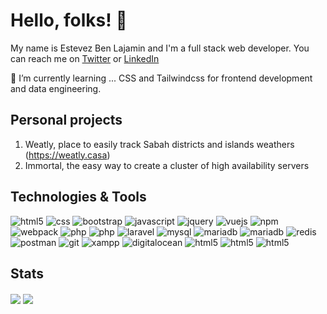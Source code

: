 # Hello, folks! 👋

My name is Estevez Ben Lajamin and I'm a full stack web developer.
You can reach me on [Twitter](https://twitter.com/mossy_moo) or [LinkedIn](https://www.linkedin.com/in/estevez-ben-lajamin-15ba8b1aa/)

🌱 I’m currently learning ...
CSS and Tailwindcss for frontend development and data engineering.

## Personal projects
1. Weatly, place to easily track Sabah districts and islands weathers (https://weatly.casa)
2. Immortal, the easy way to create a cluster of high availability servers



## Technologies & Tools

<p>
  <img alt="html5" src="https://img.shields.io/badge/-HTML5-E34F26?style=flat-square&logo=html5&logoColor=white" />
  <img alt="css" src="https://img.shields.io/badge/CSS-239120?&style=flat-square&logo=css3&logoColor=white" />
  <img alt="bootstrap" src="https://img.shields.io/badge/Bootstrap-563D7C?style=flat-square&logo=bootstrap&logoColor=white" />
  <img alt="javascript" src="https://img.shields.io/badge/JavaScript-F7DF1E?style=flat-square&logo=javascript&logoColor=black" />
  <img alt="jquery" src="https://img.shields.io/badge/jQuery-0769AD?style=flat-square&logo=jquery&logoColor=white" />
  <img alt="vuejs" src="https://img.shields.io/badge/Vue.js-35495E?style=flat-square&logo=vuedotjs&logoColor=4FC08D" />
  <img alt="npm" src="https://img.shields.io/badge/npm-CB3837?style=flat-square&logo=npm&logoColor=white" />
  <img alt="webpack" src="https://img.shields.io/badge/-Webpack-8DD6F9?style=flat-square&logo=webpack&logoColor=white" />
  <img alt="php" src="https://img.shields.io/badge/PHP-777BB4?style=flat-square&logo=php&logoColor=white" />
  <img alt="php" src="https://img.shields.io/badge/Go-00ADD8?style=flat-square&logo=go&logoColor=white" />
  <img alt="laravel" src="https://img.shields.io/badge/Laravel-FF2D20?style=flat-square&logo=laravel&logoColor=white" />
  <img alt="mysql" src="https://img.shields.io/badge/MySQL-00000F?style=flat-square&logo=mysql&logoColor=white" />
  <img alt="mariadb" src="https://img.shields.io/badge/MariaDB-003545?style=flat-square&logo=mariadb&logoColor=white" />
  <img alt="mariadb" src="https://img.shields.io/badge/MongoDB-4EA94B?style=flat-square&logo=mongodb&logoColor=white" />
  <img alt="redis" src="https://img.shields.io/badge/redis-%23DD0031.svg?&style=flat-square&logo=redis&logoColor=white" />
  <img alt="postman" src="https://img.shields.io/badge/Postman-FF6C37?style=flat-square&logo=Postman&logoColor=white" />
  <img alt="git" src="https://img.shields.io/badge/Git-F05032?style=flat-square&logo=git&logoColor=white" />
  <img alt="xampp" src="https://img.shields.io/badge/Xampp-F37623?style=flat-square&logo=xampp&logoColor=white" />
  <img alt="digitalocean" src="https://img.shields.io/badge/Digital_Ocean-0080FF?style=flat-square&logo=DigitalOcean&logoColor=white" />
  <img alt="html5" src="https://img.shields.io/badge/Amazon_AWS-232F3E?style=flat-square&logo=amazon-aws&logoColor=white" />
  <img alt="html5" src="https://img.shields.io/badge/Ubuntu-E95420?style=flat-square&logo=ubuntu&logoColor=white" />
  <img alt="html5" src="https://img.shields.io/badge/Windows-0078D6?style=flat-square&logo=windows&logoColor=white" />
</p>

<!--
**mossymoo/mossymoo** is a ✨ _special_ ✨ repository because its `README.md` (this file) appears on your GitHub profile.

Here are some ideas to get you started:

- 🔭 I’m currently working on ...
- 🌱 I’m currently learning ...
- 👯 I’m looking to collaborate on ...
- 🤔 I’m looking for help with ...
- 💬 Ask me about ...
- 📫 How to reach me: ...
- 😄 Pronouns: ...
- ⚡ Fun fact: ...
-->

## Stats
<img align="center" src="https://github-readme-stats.vercel.app/api/top-langs/?username=mossymoo&theme=radical&langs_count=3" /> <img align="center" src="https://github-readme-stats.vercel.app/api?username=mossymoo&show_icons=true&theme=radical" />

<!--
**[![Readme Card](https://github-readme-stats.vercel.app/api/pin/?username=mossymoo&repo=simplephplistener)](https://github.com/mossymoo/simplephplistener)
-->


